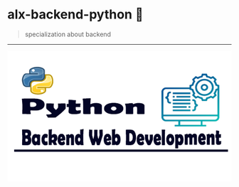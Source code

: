 # alx-backend-python 🏥
> specialization about backend
---
[![specialization](python%20backend.webp)](https://www.google.com/imgres?imgurl=https%3A%2F%2Fi.ytimg.com%2Fvi%2FKlWmHDiI8cs%2Fmaxresdefault.jpg&tbnid=OnWDHiX1kGAN_M&vet=12ahUKEwiaqJuJjvr_AhUBsUwKHWTADNwQMygIegUIARDRAQ..i&imgrefurl=https%3A%2F%2Fwww.youtube.com%2Fwatch%3Fv%3DKlWmHDiI8cs&docid=3zl5OBcjrR4dPM&w=1280&h=720&itg=1&q=specialization%20python%20backend&ved=2ahUKEwiaqJuJjvr_AhUBsUwKHWTADNwQMygIegUIARDRAQ)
